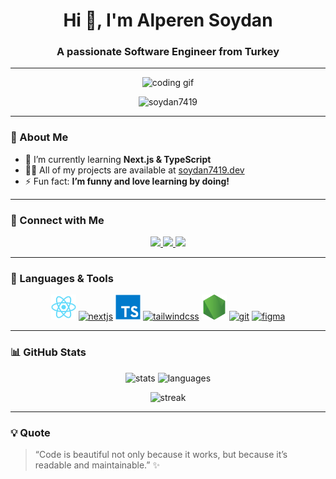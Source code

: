 <h1 align="center">Hi 👋, I'm Alperen Soydan</h1>
<h3 align="center">A passionate Software Engineer from Turkey</h3>

---

<p align="center">
  <img src="https://media.giphy.com/media/qgQUggAC3Pfv687qPC/giphy.gif" width="400" alt="coding gif" />
</p>


<p align="center">
  <img src="https://komarev.com/ghpvc/?username=soydan7419&label=Profile%20views&color=0e75b6&style=flat" alt="soydan7419" />
</p>

---

### 💫 About Me

- 🌱 I’m currently learning **Next.js & TypeScript**  
- 👨‍💻 All of my projects are available at [soydan7419.dev](https://soydan7419.dev)  
- ⚡ Fun fact: **I’m funny and love learning by doing!**

---

### 🤝 Connect with Me

<p align="center">
  <a href="https://linkedin.com/in/soydan7419" target="_blank">
    <img src="https://img.shields.io/badge/LinkedIn-0077B5.svg?style=for-the-badge&logo=linkedin&logoColor=white" />
  </a>
  <a href="https://twitter.com/soydan7419" target="_blank">
    <img src="https://img.shields.io/badge/Twitter-1DA1F2.svg?style=for-the-badge&logo=twitter&logoColor=white" />
  </a>
  <a href="https://soydan7419.dev" target="_blank">
    <img src="https://img.shields.io/badge/Portfolio-000000.svg?style=for-the-badge&logo=vercel&logoColor=white" />
  </a>
</p>

---

### 🧰 Languages & Tools

<p align="center">
  <a href="https://react.dev" target="_blank"><img src="https://raw.githubusercontent.com/devicons/devicon/master/icons/react/react-original.svg" alt="react" width="40" height="40"/></a>
  <a href="https://nextjs.org" target="_blank"><img src="https://cdn.worldvectorlogo.com/logos/nextjs-2.svg" alt="nextjs" width="40" height="40"/></a>
  <a href="https://www.typescriptlang.org" target="_blank"><img src="https://raw.githubusercontent.com/devicons/devicon/master/icons/typescript/typescript-original.svg" alt="typescript" width="40" height="40"/></a>
  <a href="https://tailwindcss.com/" target="_blank"><img src="https://www.vectorlogo.zone/logos/tailwindcss/tailwindcss-icon.svg" alt="tailwindcss" width="40" height="40"/></a>
  <a href="https://nodejs.org" target="_blank"><img src="https://raw.githubusercontent.com/devicons/devicon/master/icons/nodejs/nodejs-original.svg" alt="nodejs" width="40" height="40"/></a>
  <a href="https://git-scm.com/" target="_blank"><img src="https://www.vectorlogo.zone/logos/git-scm/git-scm-icon.svg" alt="git" width="40" height="40"/></a>
  <a href="https://www.figma.com/" target="_blank"><img src="https://www.vectorlogo.zone/logos/figma/figma-icon.svg" alt="figma" width="40" height="40"/></a>
</p>

---

### 📊 GitHub Stats

<p align="center">
  <img src="https://github-readme-stats.vercel.app/api?username=soydan7419&show_icons=true&theme=tokyonight" alt="stats" height="150"/>
  <img src="https://github-readme-stats.vercel.app/api/top-langs/?username=soydan7419&layout=compact&theme=tokyonight" alt="languages" height="150"/>
</p>

<p align="center">
  <img src="https://github-readme-streak-stats.herokuapp.com/?user=soydan7419&theme=tokyonight" alt="streak" />
</p>

---

### 💡 Quote
> “Code is beautiful not only because it works, but because it’s readable and maintainable.” ✨
